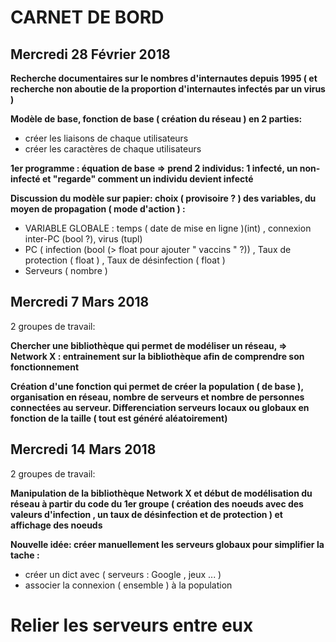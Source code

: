 # CARNET DE BORD

## Mercredi 28 Février 2018 

**Recherche documentaires sur le nombres d'internautes depuis 1995 ( et recherche non aboutie de la proportion 
d'internautes infectés par un virus )**

**Modèle de base, fonction de base ( création du réseau ) en 2 parties:**
 - créer les liaisons de chaque utilisateurs 
 - créer les caractères de chaque utilisateurs 

**1er programme : équation de base => prend 2 individus: 1 infecté, un non-infecté et "regarde" comment un individu devient 
infecté**

**Discussion du modèle sur papier: choix ( provisoire ? ) des variables, du moyen de propagation ( mode d'action ) :**
 - VARIABLE GLOBALE : temps ( date de mise en ligne )(int) , connexion inter-PC (bool ?), virus (tupl)
 - PC ( infection (bool (> float pour ajouter " vaccins " ?)) , Taux de protection ( float ) , Taux de désinfection ( float )
 - Serveurs ( nombre )

## Mercredi 7 Mars 2018

2 groupes de travail:

**Chercher une bibliothèque qui permet de modéliser un réseau, => Network X : entrainement sur la bibliothèque afin de comprendre son fonctionnement**

**Création d'une fonction qui permet de créer la population ( de base ), organisation en réseau, nombre de serveurs et nombre de personnes connectées au serveur. Differenciation serveurs locaux ou globaux en fonction de la taille ( tout est généré aléatoirement)**

## Mercredi 14 Mars 2018 

2 groupes de travail:

**Manipulation de la bibliothèque Network X et début de modélisation du réseau à partir du code du 1er groupe ( création des noeuds avec des valeurs d'infection , un taux de désinfection et de protection ) et affichage des noeuds**

**Nouvelle idée: créer manuellement les serveurs globaux pour simplifier la tache :** 
- créer un dict avec ( serveurs : Google , jeux ...   ) 
- associer la connexion ( ensemble ) à la population

# Relier les serveurs entre eux
